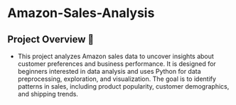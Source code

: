 # Amazon-Sales-Analysis
## Project Overview 🚀
- This project analyzes Amazon sales data to uncover insights about customer preferences and business performance. It is designed for beginners interested in data analysis and uses Python for data preprocessing, exploration, and visualization. The goal is to identify patterns in sales, including product popularity, customer demographics, and shipping trends.
